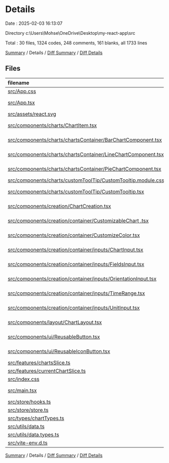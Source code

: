 # Details

Date : 2025-02-03 16:13:07

Directory c:\\Users\\Mohse\\OneDrive\\Desktop\\my-react-app\\src

Total : 30 files,  1324 codes, 248 comments, 161 blanks, all 1733 lines

[Summary](results.md) / Details / [Diff Summary](diff.md) / [Diff Details](diff-details.md)

## Files
| filename | language | code | comment | blank | total |
| :--- | :--- | ---: | ---: | ---: | ---: |
| [src/App.css](/src/App.css) | CSS | 37 | 0 | 6 | 43 |
| [src/App.tsx](/src/App.tsx) | TypeScript JSX | 107 | 0 | 8 | 115 |
| [src/assets/react.svg](/src/assets/react.svg) | XML | 1 | 0 | 0 | 1 |
| [src/components/charts/ChartItem.tsx](/src/components/charts/ChartItem.tsx) | TypeScript JSX | 105 | 0 | 7 | 112 |
| [src/components/charts/chartsContainer/BarChartComponent.tsx](/src/components/charts/chartsContainer/BarChartComponent.tsx) | TypeScript JSX | 90 | 11 | 6 | 107 |
| [src/components/charts/chartsContainer/LineChartComponent.tsx](/src/components/charts/chartsContainer/LineChartComponent.tsx) | TypeScript JSX | 110 | 0 | 6 | 116 |
| [src/components/charts/chartsContainer/PieChartComponent.tsx](/src/components/charts/chartsContainer/PieChartComponent.tsx) | TypeScript JSX | 176 | 1 | 14 | 191 |
| [src/components/charts/customToolTip/CustomTooltip.module.css](/src/components/charts/customToolTip/CustomTooltip.module.css) | CSS | 63 | 2 | 8 | 73 |
| [src/components/charts/customToolTip/CustomTooltip.tsx](/src/components/charts/customToolTip/CustomTooltip.tsx) | TypeScript JSX | 18 | 0 | 5 | 23 |
| [src/components/creation/ChartCreation.tsx](/src/components/creation/ChartCreation.tsx) | TypeScript JSX | 72 | 0 | 9 | 81 |
| [src/components/creation/container/CustomizableChart .tsx](/src/components/creation/container/CustomizableChart%20.tsx) | TypeScript JSX | 0 | 90 | 8 | 98 |
| [src/components/creation/container/CustomizeColor.tsx](/src/components/creation/container/CustomizeColor.tsx) | TypeScript JSX | 0 | 59 | 4 | 63 |
| [src/components/creation/container/inputs/ChartInput.tsx](/src/components/creation/container/inputs/ChartInput.tsx) | TypeScript JSX | 37 | 0 | 6 | 43 |
| [src/components/creation/container/inputs/FieldsInput.tsx](/src/components/creation/container/inputs/FieldsInput.tsx) | TypeScript JSX | 0 | 35 | 3 | 38 |
| [src/components/creation/container/inputs/OrientationInput.tsx](/src/components/creation/container/inputs/OrientationInput.tsx) | TypeScript JSX | 31 | 0 | 5 | 36 |
| [src/components/creation/container/inputs/TimeRange.tsx](/src/components/creation/container/inputs/TimeRange.tsx) | TypeScript JSX | 40 | 0 | 3 | 43 |
| [src/components/creation/container/inputs/UnitInput.tsx](/src/components/creation/container/inputs/UnitInput.tsx) | TypeScript JSX | 34 | 0 | 3 | 37 |
| [src/components/layout/ChartLayout.tsx](/src/components/layout/ChartLayout.tsx) | TypeScript JSX | 44 | 3 | 6 | 53 |
| [src/components/ui/ReusableButton.tsx](/src/components/ui/ReusableButton.tsx) | TypeScript JSX | 8 | 0 | 4 | 12 |
| [src/components/ui/ReusableIconButton.tsx](/src/components/ui/ReusableIconButton.tsx) | TypeScript JSX | 30 | 0 | 4 | 34 |
| [src/features/chartsSlice.ts](/src/features/chartsSlice.ts) | TypeScript | 46 | 0 | 4 | 50 |
| [src/features/currentChartSlice.ts](/src/features/currentChartSlice.ts) | TypeScript | 92 | 16 | 12 | 120 |
| [src/index.css](/src/index.css) | CSS | 61 | 0 | 8 | 69 |
| [src/main.tsx](/src/main.tsx) | TypeScript JSX | 13 | 0 | 2 | 15 |
| [src/store/hooks.ts](/src/store/hooks.ts) | TypeScript | 4 | 0 | 1 | 5 |
| [src/store/store.ts](/src/store/store.ts) | TypeScript | 11 | 0 | 2 | 13 |
| [src/types/chartTypes.ts](/src/types/chartTypes.ts) | TypeScript | 43 | 30 | 13 | 86 |
| [src/utils/data.ts](/src/utils/data.ts) | TypeScript | 45 | 0 | 2 | 47 |
| [src/utils/data.types.ts](/src/utils/data.types.ts) | TypeScript | 6 | 0 | 1 | 7 |
| [src/vite-env.d.ts](/src/vite-env.d.ts) | TypeScript | 0 | 1 | 1 | 2 |

[Summary](results.md) / Details / [Diff Summary](diff.md) / [Diff Details](diff-details.md)
